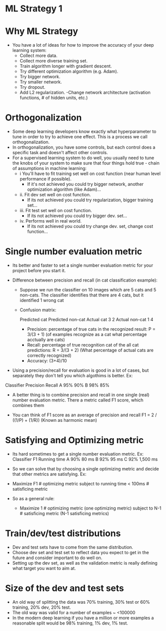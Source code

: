 # ML Strategy 1
# Why ML Strategy

- You have a lot of ideas for how to improve the accuracy of your deep learning system:
  - Collect more data.
  - Collect more diverse training set.
  - Train algorithm longer with gradient descent.
  - Try different optimization algorithm (e.g. Adam).
  - Try bigger network.
  - Try smaller network.
  - Try dropout.
  - Add L2 regularization.
  -Change network architecture (activation functions, # of hidden units, etc.)
  

# Orthogonalization

- Some deep learning developers know exactly what hyperparameter to tune in order to try to achieve one effect. This is a
process we call orthogonalization.
- In orthogonalization, you have some controls, but each control does a specific task and doesn't affect other controls.
- For a supervised learning system to do well, you usually need to tune the knobs of your system to make sure that four
things hold true - chain of assumptions in machine learning:
    - i You'll have to fit training set well on cost function (near human level performance if possible).
        - If it's not achieved you could try bigger network, another optimization algorithm (like Adam)...
    - ii. Fit dev set well on cost function.
        - If its not achieved you could try regularization, bigger training set...
    - iii. Fit test set well on cost function.
        - If its not achieved you could try bigger dev. set...
    - iv. Performs well in real world.
      - If its not achieved you could try change dev. set, change cost function...
 
 
# Single number evaluation metric
- Its better and faster to set a single number evaluation metric for your project before you start it.
- Difference between precision and recall (in cat classification example):
  - Suppose we run the classifier on 10 images which are 5 cats and 5 non-cats. The classifier identifies that there are 4
cats, but it identified 1 wrong cat
  - Confusion matrix:
    
    Predicted        cat     Predicted non-cat
      Actual cat      3        2
      Actual non-cat   1        4
      
      
    - Precision: percentage of true cats in the recognized result: P = 3/(3 + 1) (of examples recognize as a cat  what percentage  acctually  are cats)
    - Recall: percentage of true recognition cat of the all cat predictions: R = 3/(3 + 2) (What percentage of actual cats are correctly recognized)
    -  Accuracy: (3+4)/10


- Using a precision/recall for evaluation is good in a lot of cases, but separately they don't tell you which algothims is
better. Ex:

Classifier Precision   Recall
  A           95%      90%
  B            98%       85%
  
  - A better thing is to combine precision and recall in one single (real) number evaluation metric. There a metric called F1
    score, which combines them
    
   - You can think of F1 score as an average of precision and recall F1 = 2 / ((1/P) + (1/R)) (Known as harmonic mean)


# Satisfying and Optimizing metric

- Its hard sometimes to get a single number evaluation metric. Ex:
 Classifier   F1     Running time
   A         90%       80 ms
   B         92%       95 ms
   C        92%      1,500 ms
   
 - So we can solve that by choosing a single optimizing metric and decide that other metrics are satisfying. Ex:
  - Maximize F1 # optimizing metric
    subject to running time < 100ms # satisficing metric
 - So as a general rule:
    - Maximize 1 # optimizing metric (one optimizing metric) 
      subject to N-1 # satisficing metric (N-1 satisficing metrics)
      
 # Train/dev/test distributions
 - Dev and test sets have to come from the same distribution.
 - Choose dev set and test set to reflect data you expect to get in the future and consider important to do well on.
 - Setting up the dev set, as well as the validation metric is really defining what target you want to aim at.
 
 # Size of the dev and test sets
 - An old way of splitting the data was 70% training, 30% test or 60% training, 20% dev, 20% test.
 - The old way was valid for a number of examples ~ <100000
 - In the modern deep learning if you have a million or more examples a reasonable split would be 98% training, 1% dev,
   1% test.
